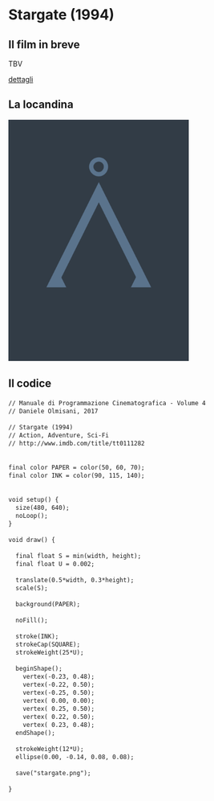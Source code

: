 # Stargate (1994)



## Il film in breve
TBV

[dettagli](https://www.imdb.com/title/tt0111282/)

## La locandina
<img src="stargate.png"  width="360px" title="Stargate">


## Il codice
```processing
// Manuale di Programmazione Cinematografica - Volume 4
// Daniele Olmisani, 2017

// Stargate (1994)
// Action, Adventure, Sci-Fi
// http://www.imdb.com/title/tt0111282


final color PAPER = color(50, 60, 70);
final color INK = color(90, 115, 140);


void setup() {
  size(480, 640);
  noLoop();
}

void draw() {
  
  final float S = min(width, height);
  final float U = 0.002;
  
  translate(0.5*width, 0.3*height);
  scale(S);
  
  background(PAPER);
  
  noFill();
  
  stroke(INK);
  strokeCap(SQUARE);
  strokeWeight(25*U);
  
  beginShape();
    vertex(-0.23, 0.48);
    vertex(-0.22, 0.50);
    vertex(-0.25, 0.50);
    vertex( 0.00, 0.00);
    vertex( 0.25, 0.50);
    vertex( 0.22, 0.50);
    vertex( 0.23, 0.48);
  endShape();
  
  strokeWeight(12*U);
  ellipse(0.00, -0.14, 0.08, 0.08);
  
  save("stargate.png");

}
```
